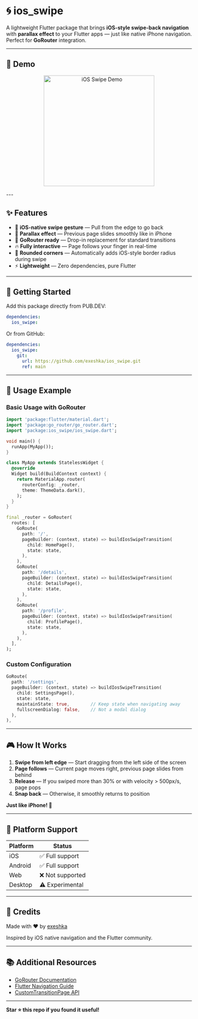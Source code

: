 # 🌀 ios_swipe

A lightweight Flutter package that brings **iOS-style swipe-back navigation** with **parallax effect** to your Flutter apps — just like native iPhone navigation. Perfect for **GoRouter** integration.

---

## 🎥 Demo

<p align="center">
  <img src="video/gif1.gif" alt="iOS Swipe Demo" width="300"/>
</p>
---

## ✨ Features

- 🧭 **iOS-native swipe gesture** — Pull from the edge to go back
- 💫 **Parallax effect** — Previous page slides smoothly like in iPhone
- 🎯 **GoRouter ready** — Drop-in replacement for standard transitions
- 🔥 **Fully interactive** — Page follows your finger in real-time
- 🎨 **Rounded corners** — Automatically adds iOS-style border radius during swipe
- ⚡ **Lightweight** — Zero dependencies, pure Flutter

---

## 🚀 Getting Started

Add this package directly from PUB.DEV:

```yaml
dependencies:
  ios_swipe:
```

Or from GitHub:

```yaml
dependencies:
  ios_swipe:
    git:
      url: https://github.com/exeshka/ios_swipe.git
      ref: main 
```

---

## 🧩 Usage Example

### Basic Usage with GoRouter

```dart
import 'package:flutter/material.dart';
import 'package:go_router/go_router.dart';
import 'package:ios_swipe/ios_swipe.dart';

void main() {
  runApp(MyApp());
}

class MyApp extends StatelessWidget {
  @override
  Widget build(BuildContext context) {
    return MaterialApp.router(
      routerConfig: _router,
      theme: ThemeData.dark(),
    );
  }
}

final _router = GoRouter(
  routes: [
    GoRoute(
      path: '/',
      pageBuilder: (context, state) => buildIosSwipeTransition(
        child: HomePage(),
        state: state,
      ),
    ),
    GoRoute(
      path: '/details',
      pageBuilder: (context, state) => buildIosSwipeTransition(
        child: DetailsPage(),
        state: state,
      ),
    ),
    GoRoute(
      path: '/profile',
      pageBuilder: (context, state) => buildIosSwipeTransition(
        child: ProfilePage(),
        state: state,
      ),
    ),
  ],
);
```

### Custom Configuration

```dart
GoRoute(
  path: '/settings',
  pageBuilder: (context, state) => buildIosSwipeTransition(
    child: SettingsPage(),
    state: state,
    maintainState: true,        // Keep state when navigating away
    fullscreenDialog: false,    // Not a modal dialog
  ),
),
```

---

## 🎮 How It Works

1. **Swipe from left edge** — Start dragging from the left side of the screen
2. **Page follows** — Current page moves right, previous page slides from behind
3. **Release** — If you swiped more than 30% or with velocity > 500px/s, page pops
4. **Snap back** — Otherwise, it smoothly returns to position

**Just like iPhone! 📱**

---

## 📱 Platform Support

| Platform | Status |
|----------|--------|
| iOS      | ✅ Full support |
| Android  | ✅ Full support |
| Web      | ❌ Not supported |
| Desktop  | ⚠️ Experimental |

---


## 🙏 Credits

Made with ❤️ by [exeshka](https://github.com/exeshka)

Inspired by iOS native navigation and the Flutter community.

---

## 📚 Additional Resources

- [GoRouter Documentation](https://pub.dev/packages/go_router)
- [Flutter Navigation Guide](https://docs.flutter.dev/development/ui/navigation)
- [CustomTransitionPage API](https://api.flutter.dev/flutter/widgets/CustomTransitionPage-class.html)

---

**Star ⭐ this repo if you found it useful!** 